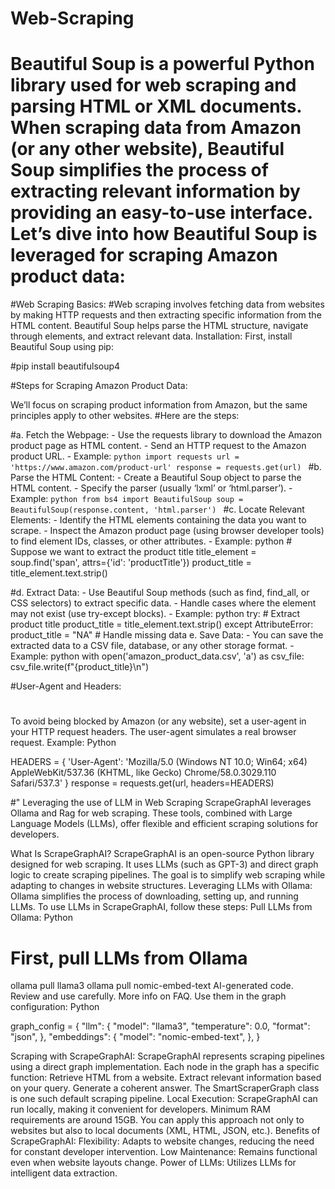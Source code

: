 ﻿# Web-Scraping


 # Beautiful Soup is a powerful Python library used for web scraping and parsing HTML or XML documents. When scraping data from Amazon (or any other website), Beautiful Soup simplifies the process of extracting relevant information by providing an easy-to-use interface. Let’s dive into how Beautiful Soup is leveraged for scraping Amazon product data:

#Web Scraping Basics:
#Web scraping involves fetching data from websites by making HTTP requests and then extracting specific information from the HTML content.
Beautiful Soup helps parse the HTML structure, navigate through elements, and extract relevant data.
Installation:
First, install Beautiful Soup using pip:

#pip install beautifulsoup4

#Steps for Scraping Amazon Product Data:

We’ll focus on scraping product information from Amazon, but the same principles apply to other websites.
#Here are the steps:

#a. Fetch the Webpage: - Use the requests library to download the Amazon product page as HTML content. - Send an HTTP request to the Amazon product URL. - Example: ```python import requests
     url = 'https://www.amazon.com/product-url'
     response = requests.get(url)
     ```
#b. Parse the HTML Content: - Create a Beautiful Soup object to parse the HTML content. - Specify the parser (usually ‘lxml’ or ‘html.parser’). - Example: ```python from bs4 import BeautifulSoup
     soup = BeautifulSoup(response.content, 'html.parser')
     ```
#c. Locate Relevant Elements: - Identify the HTML elements containing the data you want to scrape. - Inspect the Amazon product page (using browser developer tools) to find element IDs, classes, or other attributes. - Example: python          # Suppose we want to extract the product title          title_element = soup.find('span', attrs={'id': 'productTitle'})          product_title = title_element.text.strip()  

#d. Extract Data: - Use Beautiful Soup methods (such as find, find_all, or CSS selectors) to extract specific data. - Handle cases where the element may not exist (use try-except blocks). - Example: python          try:              # Extract product title              product_title = title_element.text.strip()          except AttributeError:              product_title = "NA"  # Handle missing data           e. Save Data: - You can save the extracted data to a CSV file, database, or any other storage format. - Example: python          with open('amazon_product_data.csv', 'a') as csv_file:              csv_file.write(f"{product_title}\n")  

#User-Agent and Headers:
#
To avoid being blocked by Amazon (or any website), set a user-agent in your HTTP request headers.
The user-agent simulates a real browser request.
Example:
Python

HEADERS = {
    'User-Agent': 'Mozilla/5.0 (Windows NT 10.0; Win64; x64) AppleWebKit/537.36 (KHTML, like Gecko) Chrome/58.0.3029.110 Safari/537.3'
}
response = requests.get(url, headers=HEADERS)


#" Leveraging the use of LLM in Web Scraping
 ScrapeGraphAI leverages Ollama and Rag for web scraping. These tools, combined with Large Language Models (LLMs), offer flexible and efficient scraping solutions for developers.

What Is ScrapeGraphAI?
ScrapeGraphAI is an open-source Python library designed for web scraping.
It uses LLMs (such as GPT-3) and direct graph logic to create scraping pipelines.
The goal is to simplify web scraping while adapting to changes in website structures.
Leveraging LLMs with Ollama:
Ollama simplifies the process of downloading, setting up, and running LLMs.
To use LLMs in ScrapeGraphAI, follow these steps:
Pull LLMs from Ollama:
Python

# First, pull LLMs from Ollama
ollama pull llama3
ollama pull nomic-embed-text
AI-generated code. Review and use carefully. More info on FAQ.
Use them in the graph configuration:
Python

graph_config = {
    "llm": {
        "model": "llama3",
        "temperature": 0.0,
        "format": "json",
    },
    "embeddings": {
        "model": "nomic-embed-text",
    },
}

Scraping with ScrapeGraphAI:
ScrapeGraphAI represents scraping pipelines using a direct graph implementation.
Each node in the graph has a specific function:
Retrieve HTML from a website.
Extract relevant information based on your query.
Generate a coherent answer.
The SmartScraperGraph class is one such default scraping pipeline.
Local Execution:
ScrapeGraphAI can run locally, making it convenient for developers.
Minimum RAM requirements are around 15GB.
You can apply this approach not only to websites but also to local documents (XML, HTML, JSON, etc.).
Benefits of ScrapeGraphAI:
Flexibility: Adapts to website changes, reducing the need for constant developer intervention.
Low Maintenance: Remains functional even when website layouts change.
Power of LLMs: Utilizes LLMs for intelligent data extraction.

